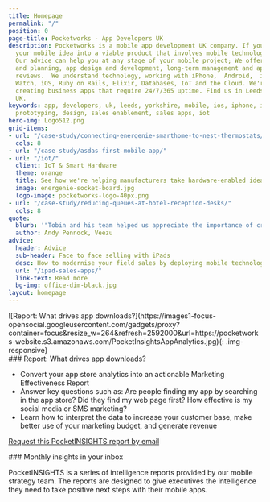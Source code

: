 ```yaml
---
title: Homepage
permalink: "/"
position: 0
page-title: Pocketworks - App Developers UK
description: Pocketworks is a mobile app development UK company. If you need to transform
  your mobile idea into a viable product that involves mobile technology, we can help.
  Our advice can help you at any stage of your mobile project; We offer up-front consultancy
  and planning, app design and development, long-term management and app audit and
  reviews.  We understand technology, working with iPhone,  Android,  iPad, Apple
  Watch, iOS, Ruby on Rails, Elixir, Databases, IoT and the Cloud. We're experts at
  creating business apps that require 24/7/365 uptime. Find us in Leeds City Center,
  UK.
keywords: app, developers, uk, leeds, yorkshire, mobile, ios, iphone, ipad, android,
  prototyping, design, sales enablement, sales apps, iot
hero-img: Logo512.png
grid-items:
- url: "/case-study/connecting-energenie-smarthome-to-nest-thermostats/"
  cols: 8
- url: "/case-study/asdas-first-mobile-app/"
- url: "/iot/"
  client: IoT & Smart Hardware
  theme: orange
  title: See how we're helping manufacturers take hardware-enabled ideas to market
  image: energenie-socket-board.jpg
  logo-image: pocketworks-logo-40px.png
- url: "/case-study/reducing-queues-at-hotel-reception-desks/"
  cols: 8
quote:
  blurb: '"Tobin and his team helped us appreciate the importance of creating a simple user experience for our customers. Since 2012, we''ve grown to 50,000 mobile bookings a week, setting an industry record in the UK."'
  author: Andy Pennock, Veezu
advice:
  header: Advice
  sub-header: Face to face selling with iPads
  desc: How to modernise your field sales by deploying mobile technology.
  url: "/ipad-sales-apps/"
  link-text: Read more
  bg-img: office-dim-black.jpg
layout: homepage
---
```



<!--more-->



<div class="col-md-3" markdown="1">
![Report: What drives app downloads?](https://images1-focus-opensocial.googleusercontent.com/gadgets/proxy?container=focus&resize_w=264&refresh=2592000&url=https://pocketworks-website.s3.amazonaws.com/PocketInsightsAppAnalytics.jpg){: .img-responsive}
</div>

<div class="col-md-6" markdown="1">
### Report: What drives app downloads?

-  Convert your app store analytics into an actionable Marketing Effectiveness Report
-  Answer key questions such as: Are people finding my app by searching in the app store? Did they find my web page first? How effective is my social media or SMS marketing?
-  Learn how to interpret the data to increase your customer base, make better use of your marketing budget, and generate revenue

[Request this PocketINSIGHTS report by email](mailto:global_email)
</div>

<div class="col-md-3" markdown="1">
### Monthly insights in your inbox

PocketINSIGHTS is a series of intelligence reports provided by our mobile strategy team. The reports are designed to give executives the intelligence they need to take positive next steps with their mobile apps.
</div>
